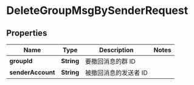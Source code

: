 

# DeleteGroupMsgBySenderRequest


## Properties

| Name | Type | Description | Notes |
|------------ | ------------- | ------------- | -------------|
|**groupId** | **String** | 要撤回消息的群 ID |  |
|**senderAccount** | **String** | 被撤回消息的发送者 ID |  |



